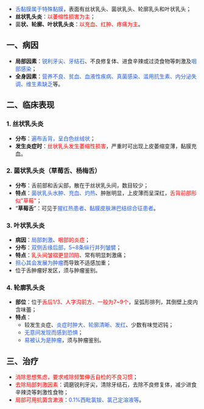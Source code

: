 * <font color="#245bdb">舌黏膜属于特殊黏膜</font>，表面有丝状乳头、菌状乳头、轮廓乳头和叶状乳头；
* **丝状乳头炎**：<font color="#ff0000">以萎缩性损害为主</font>；
* 菌**状、轮廓、叶状乳头炎**：<font color="#ff0000">以充血、红肿、疼痛为主</font>。

## 一、病因
* **局部因素**：<font color="#245bdb">锐利牙尖、牙结石</font>、不良修复体、进食辛辣或过烫食物等刺激及<font color="#245bdb">咽部感染</font>；
* **全身因素**：<font color="#245bdb">营养不良、贫血、血液性疾病、真菌感染、滥用抗生素、内分泌失调、维生素缺乏</font>等。

## 二、临床表现
### 1. 丝状乳头炎
* **分布**：<font color="#245bdb">遍布舌背，呈白色丝绒状</font>；
* **发生炎症时**：<font color="#ff0000">丝状乳头发生萎缩性损害</font>，严重时可出现上皮萎缩变薄，黏膜充血。
### 2. 菌状乳头炎（草莓舌、杨梅舌）
 * **分布**：舌前部和舌尖部，散在于丝状乳头间，数目较少；
 * **特点**：<font color="#245bdb">菌状乳头水肿、充血、灼热</font>、肿胀明显，上皮薄而呈深红，<font color="#ff0000">舌背前部形似"草莓"</font>；
 * “**草莓舌**”：可见于<font color="#245bdb">猩红热患者</font>、<font color="#245bdb">黏膜皮肤淋巴结综合征患者</font>。
### 3. 叶状乳头炎
* **病因**：<font color="#245bdb">局部刺激</font>、<font color="#ff0000">咽部的炎症</font>；
* **分布**：<font color="#245bdb">双侧舌缘后部，5~8条纵行并列皱襞</font>；
* **特点**：<font color="#ff0000">乳头间皱褶更显凹陷</font>、常有明显刺激痛；
* <font color="#245bdb">担心其会发展为肿瘤</font>而导致不适感加重；
* 位于舌肿瘤好发区，须与肿瘤鉴别。
### 4. 轮廓乳头炎
* **部位**：位于<font color="#ff0000">舌后1/3、人字沟前方、一般为7~9个</font>，呈弧形排列，其倒壁上皮内含味蕾；
* **特点**：
	* 较发生炎症、<font color="#245bdb">炎症时肿大、轮廓清晰、发红</font>、少数有味觉迟钝；
	* <font color="#245bdb">无意间发现而感到恐惧</font>；
	* <font color="#245bdb">易被认为是肿瘤</font>，须与肿瘤鉴别。

## 三、治疗
* <font color="#ff0000">消除思想焦虑，要求戒除频繁伸舌自检的不良习惯</font>；
* <font color="#ff0000">去除局部刺激因素</font>：调磨锐利牙尖，清除牙结石，去除不良修复体，减少进食辛辣烫等刺激性食物；
* <font color="#ff0000">局部可用抗菌含漱液</font>：<font color="#245bdb">0.1%西毗氯铵、氯己定溶液等</font>。




